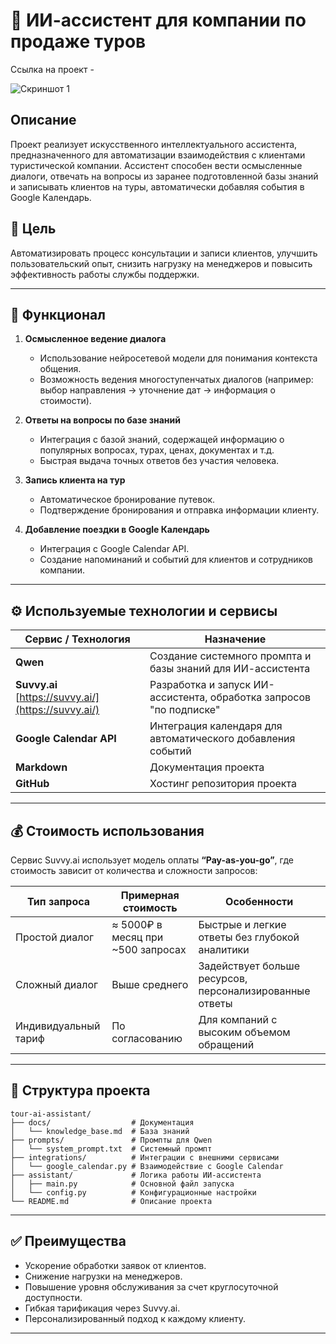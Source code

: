 # 🧳 ИИ-ассистент для компании по продаже туров

Ссылка на проект - 

![Скриншот 1]([https://example.com/image.png](https://github.com/NovinkaX/AI_assistent/blob/main/2025-05-24_11-15-07.png?raw=true))

## Описание
Проект реализует искусственного интеллектуального ассистента, предназначенного для автоматизации взаимодействия с клиентами туристической компании. Ассистент способен вести осмысленные диалоги, отвечать на вопросы из заранее подготовленной базы знаний и записывать клиентов на туры, автоматически добавляя события в Google Календарь.

## 🎯 Цель
Автоматизировать процесс консультации и записи клиентов, улучшить пользовательский опыт, снизить нагрузку на менеджеров и повысить эффективность работы службы поддержки.

---

## 🔧 Функционал

1. **Осмысленное ведение диалога**
   - Использование нейросетевой модели для понимания контекста общения.
   - Возможность ведения многоступенчатых диалогов (например: выбор направления → уточнение дат → информация о стоимости).

2. **Ответы на вопросы по базе знаний**
   - Интеграция с базой знаний, содержащей информацию о популярных вопросах, турах, ценах, документах и т.д.
   - Быстрая выдача точных ответов без участия человека.

3. **Запись клиента на тур**
   - Автоматическое бронирование путевок.
   - Подтверждение бронирования и отправка информации клиенту.

4. **Добавление поездки в Google Календарь**
   - Интеграция с Google Calendar API.
   - Создание напоминаний и событий для клиентов и сотрудников компании.

---

## ⚙️ Используемые технологии и сервисы

| Сервис / Технология | Назначение |
|---------------------|------------|
| **Qwen** | Создание системного промпта и базы знаний для ИИ-ассистента |
| **Suvvy.ai** [https://suvvy.ai/](https://suvvy.ai/) | Разработка и запуск ИИ-ассистента, обработка запросов "по подписке" |
| **Google Calendar API** | Интеграция календаря для автоматического добавления событий |
| **Markdown** | Документация проекта |
| **GitHub** | Хостинг репозитория проекта |

---

## 💰 Стоимость использования

Сервис Suvvy.ai использует модель оплаты **“Pay-as-you-go”**, где стоимость зависит от количества и сложности запросов:

| Тип запроса | Примерная стоимость | Особенности |
|-------------|--------------------|-------------|
| Простой диалог | ≈ 5000₽ в месяц при ~500 запросах | Быстрые и легкие ответы без глубокой аналитики |
| Сложный диалог | Выше среднего | Задействует больше ресурсов, персонализированные ответы |
| Индивидуальный тариф | По согласованию | Для компаний с высоким объемом обращений |

---

## 📁 Структура проекта

```
tour-ai-assistant/
├── docs/                  # Документация
│   └── knowledge_base.md  # База знаний
├── prompts/               # Промпты для Qwen
│   └── system_prompt.txt  # Системный промпт
├── integrations/          # Интеграции с внешними сервисами
│   └── google_calendar.py # Взаимодействие с Google Calendar
├── assistant/             # Логика работы ИИ-ассистента
│   ├── main.py            # Основной файл запуска
│   └── config.py          # Конфигурационные настройки
└── README.md              # Описание проекта
```

---

## ✅ Преимущества

- Ускорение обработки заявок от клиентов.
- Снижение нагрузки на менеджеров.
- Повышение уровня обслуживания за счет круглосуточной доступности.
- Гибкая тарификация через Suvvy.ai.
- Персонализированный подход к каждому клиенту.

---

